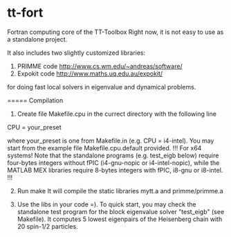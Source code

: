 tt-fort
=======

Fortran computing core of the TT-Toolbox
Right now, it is not easy to use as a standalone project.

It also includes two slightly customized libraries:

1) PRIMME code  http://www.cs.wm.edu/~andreas/software/
2) Expokit code http://www.maths.uq.edu.au/expokit/

for doing fast local solvers in eigenvalue and dynamical problems.

=====
Compilation


1) Create file Makefile.cpu in the currect directory with the following line

  CPU = your_preset

where your_preset is one from Makefile.in (e.g. CPU = i4-intel).
You may start from the example file Makefile.cpu.default provided.
!!!
For x64 systems!
Note that the standalone programs (e.g. test_eigb below) require 
four-bytes integers without fPIC (i4-gnu-nopic or i4-intel-nopic), while the MATLAB MEX
libraries require 8-bytes integers with fPIC, i8-gnu or i8-intel.
!!!


2) Run make
It will compile the static libraries mytt.a and primme/primme.a

3) Use the libs in your code =).
To quick start, you may check the standalone test program for the block
eigenvalue solver "test_eigb" (see Makefile).
It computes 5 lowest eigenpairs of the Heisenberg chain with 20 spin-1/2 particles.

